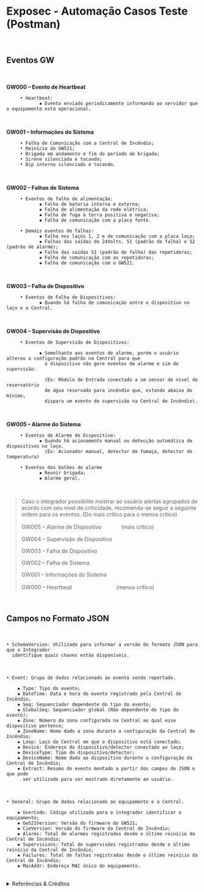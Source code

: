 # Exposec - Automação Casos Teste (Postman)
<br>

## Eventos GW
<br>

   **GW000 – Evento de Heartbeat**
   
         • Heartbeat:
                ▪ Evento enviado periodicamente informando ao servidor que o equipamento está operacional.
<br>

   **GW001 – Informações do Sistema**
   
         • Falha de Comunicação com a Central de Incêndio;
         • Reinício do GW521;
         • Brigada em andamento e fim do período de brigada;
         • Sirene silenciada e tocando;
         • Bip interno silenciado e tocando.
<br>

   **GW002 – Falhas de Sistema**
   
         • Eventos de falha de alimentação:
                ▪ Falha de bateria interna e externa; 
                ▪ Falha de alimentação da rede elétrica; 
                ▪ Falha de fuga à terra positiva e negativa; 
                ▪ Falha de comunicação com a placa fonte. 
                
         • Demais eventos de falhas:
                ▪ Falha nos laços 1, 2 e de comunicação com a placa laço; 
                ▪ Falhas das saídas de 24Volts, S1 (padrão de falha) e S2 (padrão de alarme); 
                ▪ Falha das saídas S1 (padrão de falha) das repetidoras;
                ▪ Falha de comunicação com as repetidoras;
                ▪ Falha de comunicação com o GW521.
<br>

   **GW003 – Falha de Dispositivo**
   
         • Eventos de Falha de Dispositivos:
                ▪ Quando há falha de comunicação entre o dispositivo no laço e a Central.
<br>

   **GW004 – Supervisão de Dispositivo**
   
         • Eventos de Supervisão de Dispositivos:
         
                ▪ Semelhante aos eventos de alarme, porém o usuário alterou a configuração padrão na Central para que 
                  o dispositivo não gere eventos de alarme e sim de supervisão. 
                  
                  (Ex: Módulo de Entrada conectado a um sensor de nível do reservatório 
                  de água reservado para incêndio que, estando abaixo do mínimo, 
                  dispara um evento de supervisão na Central de Incêndio).
<br>

   **GW005 – Alarme do Sistema**
   
         • Eventos de Alarme de Dispositivo:
                ▪ Quando há acionamento manual ou detecção automática de dispositivos no laço. 
                  (Ex: Acionador manual, detector de fumaça, detector de temperatura)
                
         • Eventos dos botões de alarme
                ▪ Reunir brigada;
                ▪ Alarme geral.
<br>

   > Caso o integrador possibilite mostrar ao usuário alertas agrupados de acordo com seu nível de criticidade, recomenda-se seguir a seguinte ordem para os eventos. (Do mais crítico para o menos crítico)
> 
   > GW005 – Alarme de Dispositivoㅤㅤㅤㅤ(mais crítico)
> 
   > GW004 – Supervisão de Dispositivo
> 
   > GW003 – Falha de Dispositivo
> 
   > GW002 – Falha de Sistema
> 
   > GW001 – Informações do Sistema     
>                                    
   > GW000 – Heartbeatㅤㅤㅤㅤㅤㅤㅤㅤㅤ(menos crítico)
<br>

## Campos no Formato JSON
<br>

    • SchemaVersion: Utilizado para informar a versão do formato JSON para que o Integrador 
      identifique quais chaves estão disponíveis.
<br>

    • Event: Grupo de dados relacionado ao evento sendo reportado.
    
        ▪ Type: Tipo do evento;
        ▪ DateTime: Data e hora do evento registrado pela Central de Incêndio;
        ▪ Seq: Sequenciador dependente do tipo do evento;
        ▪ GlobalSeq: Sequenciador global (Não dependente do tipo do evento);
        ▪ Zone: Número da zona configurada na Central ao qual esse dispositivo pertence;
        ▪ ZoneName: Nome dado a zona durante a configuração da Central de Incêndio;
        ▪ Loop: Laço da Central em que o dispositivo está conectado;
        ▪ Device: Endereço do dispositivo/detector conectado ao laço;
        ▪ DeviceType: Tipo do dispositivo/detector;
        ▪ DeviceName: Nome dado ao dispositivo durante a configuração da Central de Incêndio;
        ▪ Extract: Resumo do evento montado a partir dos campos do JSON e que pode 
          ser utilizado para ser mostrado diretamente ao usuário.
<br>

    • General: Grupo de dados relacionado ao equipamento e a Central.
    
        ▪ UserCode: Código utilizado para o integrador identificar o equipamento;
        ▪ Gw521Version: Versão do firmware do GW521;
        ▪ CieVersion: Versão do firmware da Central de Incêndio;
        ▪ Alarms: Total de alarmes registrados desde o último reinício da Central de Incêndio;
        ▪ Supervisions: Total de supervisões registrados desde o último reinício da Central de Incêndio;
        ▪ Failures: Total de falhas registradas desde o último reinício da Central de Incêndio;
        ▪ MacAddr: Endereço MAC único do equipamento.
<br>

<details>

<summary>Referências & Créditos</summary>

### Documentações:
  
- Informações sobre as Centrais e seus Eventos, obtidas pelo documento [Manual de Integração GW](https://discord.com/channels/905461354033446912/930461681543426138/932708678954541107).

- As sintaxes e keyworks podem ser revisadas aqui [RobotFramework RequestsLibrary](https://marketsquare.github.io/robotframework-requests/doc/RequestsLibrary.html).

- Este README foi criado utilizando do conhecimento repassado pelo [GitHub Docs](https://docs.github.com/).

  
### Agradecimentos:
  
- Rafael Montes e Luiz Emídio, pelo conhecimento e dedicação no projeto.

```python
   *** Variables ***
  ${CREATOR}  Allan_Narok
```

</details>
